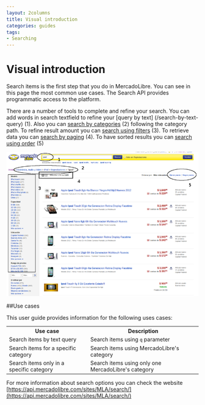 ```yaml
---
layout: 2columns
title: Visual introduction
categories: guides
tags: 
- Searching
---
```


# Visual introduction

Search items is the first step that you do in MercadoLibre. You can see in this page the most common use cases. The Search API provides programmatic access to the platform.

There are a number of tools to complete and refine your search. You can add words in search textfield to refine your [query by text] (/search-by-text-query) (1). Also you can [search by categories](/search-by-category) (2) following the category path. To refine result amount you can [search using filters](/search-filtering) (3). To retrieve data you can [search by paging](/search-paging) (4). To have sorted results you can [search using order](/search-using-sorting) (5)


![meli home](/images/search-visual-introduction.png)


##Use cases

This user guide provides information for the following uses cases:

<table class="datagrid">
<tbody>
  <tr><th>Use case</th><th>Description</th></tr>
  <tr><td>Search items by text query</td><td>Search items using <code>q</code> parameter </td></tr>
  <tr><td>Search items for a specific category</td><td>Search items using MercadoLibre's category </td></tr>
  <tr><td>Search items only in a specific category</td><td>Search items using only one MercadoLibre's category </td></tr>
</tbody>
</table>

For more information about search options you can check the website [https://api.mercadolibre.com/sites/MLA/search/](https://api.mercadolibre.com/sites/MLA/search/)
